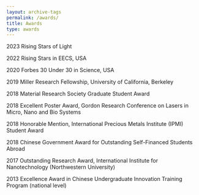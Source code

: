 ```yaml
---
layout: archive-tags
permalink: /awards/
title: Awards
type: awards
---
```


2023    Rising Stars of Light

2022    Rising Stars in EECS, USA

2020    Forbes 30 Under 30 in Science, USA

2019    Miller Research Fellowship, University of California, Berkeley   

2018    Material Research Society Graduate Student Award

2018    Excellent Poster Award, Gordon Research Conference on Lasers in Micro, Nano and Bio Systems

2018    Honorable Mention, International Precious Metals Institute (IPMI) Student Award 

2018    Chinese Government Award for Outstanding Self-Financed Students Abroad 

2017    Outstanding Research Award, International Institute for Nanotechnology (Northwestern University)

2013    Excellence Award in Chinese Undergraduate Innovation Training Program (national level)


